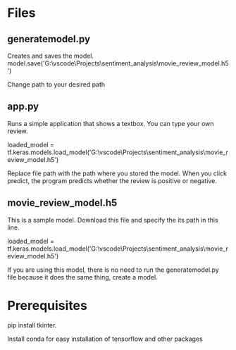 # Files
## generatemodel.py
Creates and saves the model.
model.save('G:\\vscode\\Projects\\sentiment_analysis\\movie_review_model.h5')

Change path to your desired path

## app.py
Runs a simple application that shows a textbox. You can type your own review.

loaded_model = tf.keras.models.load_model('G:\\vscode\\Projects\\sentiment_analysis\\movie_review_model.h5')

Replace file path with the path where you stored the model.
When you click predict, the program predicts whether the review is positive or negative.

## movie_review_model.h5
This is a sample model. Download this file and specify the its path in this line.

loaded_model = tf.keras.models.load_model('G:\\vscode\\Projects\\sentiment_analysis\\movie_review_model.h5')

If you are using this model, there is no need to run the generatemodel.py file because it does the same thing, 
create a model.

# Prerequisites
pip install tkinter.

Install conda for easy installation of tensorflow and other packages
